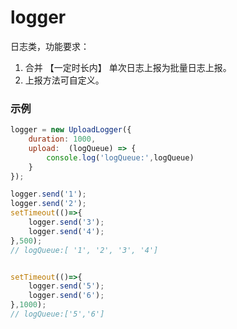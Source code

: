 # logger

日志类，功能要求：
1. 合并 【一定时长内】 单次日志上报为批量日志上报。
1. 上报方法可自定义。

### 示例
```javascript
logger = new UploadLogger({
    duration: 1000,
    upload:  (logQueue) => {
        console.log('logQueue:',logQueue)
    }
});

logger.send('1');
logger.send('2');
setTimeout(()=>{
    logger.send('3');
    logger.send('4');
},500);
// logQueue:[ '1', '2', '3', '4']


setTimeout(()=>{
    logger.send('5');
    logger.send('6');
},1000);
// logQueue:['5','6']
```

